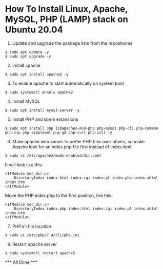 # How To Install Linux, Apache, MySQL, PHP (LAMP) stack on Ubuntu 20.04

1. Update and upgrade the package lists from the repositories

```
$ sudo apt update -y
$ sudo apt upgrade -y
```

2. Install apache

```
$ sudo apt install apache2 -y
```

3. To enable apache to start automatically on system boot

```
$ sudo systemctl enable apache2
```

4. Install MySQL

```
$ sudo apt install mysql-server -y
```

5. Install PHP and some extansions

```
$ sudo apt install php libapache2-mod-php php-mysql php-cli php-common php-zip php-simplexml php-gd php-curl php-intl -y
```

6. Make apache web server to prefer PHP files over others, so make Apache look for an index.php file first instead of index.html

```
$ sudo vi /etc/apache2/mods-enabled/dir.conf
```

It will look like this:

```
<IfModule mod_dir.c>
    DirectoryIndex index.html index.cgi index.pl index.php index.xhtml index.htm
</IfModule>
```

Move the PHP index.php to the first position, like this:

```
<IfModule mod_dir.c>
    DirectoryIndex index.php index.html index.cgi index.pl index.xhtml index.htm
</IfModule>
```

7. PHP.ini file location

```
$ sudo vi /etc/php/7.4/cli/php.ini
```

8. Restart apache server

```
$ sudo systemctl restart apache2
```

*** All Done ***
